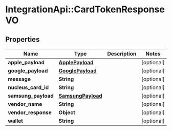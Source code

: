 # IntegrationApi::CardTokenResponseVO

## Properties
Name | Type | Description | Notes
------------ | ------------- | ------------- | -------------
**apple_payload** | [**ApplePayload**](ApplePayload.md) |  | [optional] 
**google_payload** | [**GooglePayload**](GooglePayload.md) |  | [optional] 
**message** | **String** |  | [optional] 
**nucleus_card_id** | **String** |  | [optional] 
**samsung_payload** | [**SamsungPayload**](SamsungPayload.md) |  | [optional] 
**vendor_name** | **String** |  | [optional] 
**vendor_response** | **Object** |  | [optional] 
**wallet** | **String** |  | [optional] 


